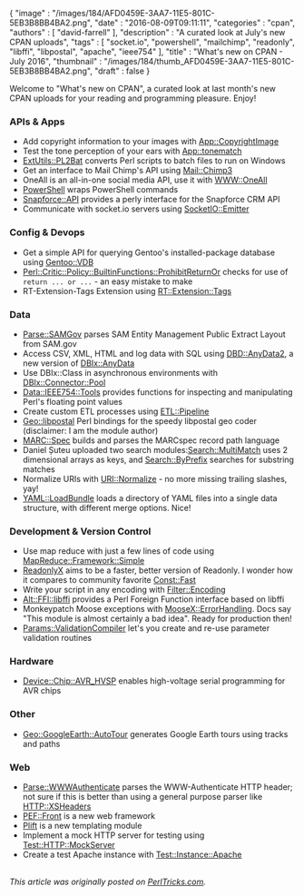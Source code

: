 {
   "image" : "/images/184/AFD0459E-3AA7-11E5-801C-5EB3B8BB4BA2.png",
   "date" : "2016-08-09T09:11:11",
   "categories" : "cpan",
   "authors" : [
      "david-farrell"
   ],
   "description" : "A curated look at July's new CPAN uploads",
   "tags" : [
      "socket.io",
      "powershell",
      "mailchimp",
      "readonly",
      "libffi",
      "libpostal",
      "apache",
      "ieee754"
   ],
   "title" : "What's new on CPAN - July 2016",
   "thumbnail" : "/images/184/thumb_AFD0459E-3AA7-11E5-801C-5EB3B8BB4BA2.png",
   "draft" : false
}


Welcome to "What's new on CPAN", a curated look at last month's new CPAN uploads for your reading and programming pleasure. Enjoy!

### APIs & Apps
* Add copyright information to your images with [App::CopyrightImage](https://metacpan.org/pod/App::CopyrightImage)
* Test the tone perception of your ears with [App::tonematch](https://metacpan.org/pod/App::tonematch)
* [ExtUtils::PL2Bat](https://metacpan.org/pod/ExtUtils::PL2Bat) converts Perl scripts to batch files to run on Windows
* Get an interface to Mail Chimp's API using [Mail::Chimp3](https://metacpan.org/pod/Mail::Chimp3)
* OneAll is an all-in-one social media API, use it with [WWW::OneAll](https://metacpan.org/pod/WWW::OneAll)
* [PowerShell](https://metacpan.org/pod/PowerShell) wraps PowerShell commands
* [Snapforce::API](https://metacpan.org/pod/Snapforce::API) provides a perly interface for the Snapforce CRM API
* Communicate with socket.io servers using [SocketIO::Emitter](https://metacpan.org/pod/SocketIO::Emitter)


### Config & Devops
* Get a simple API for querying Gentoo's installed-package database using [Gentoo::VDB](https://metacpan.org/pod/Gentoo::VDB)
* [Perl::Critic::Policy::BuiltinFunctions::ProhibitReturnOr](https://metacpan.org/pod/Perl::Critic::Policy::BuiltinFunctions::ProhibitReturnOr) checks for use of `return ... or ...` - an easy mistake to make
* RT-Extension-Tags Extension using [RT::Extension::Tags](https://metacpan.org/pod/RT::Extension::Tags)


### Data
* [Parse::SAMGov](https://metacpan.org/pod/Parse::SAMGov) parses SAM Entity Management Public Extract Layout from SAM.gov
* Access CSV, XML, HTML and log data with SQL using [DBD::AnyData2](https://metacpan.org/pod/DBD::AnyData2), a new version of [DBIx::AnyData](https://metacpan.org/pod/DBD::AnyData)
* Use DBIx::Class in asynchronous environments with [DBIx::Connector::Pool](https://metacpan.org/pod/DBIx::Connector::Pool)
* [Data::IEEE754::Tools](https://metacpan.org/pod/Data::IEEE754::Tools) provides functions for inspecting and manipulating Perl's floating point values
* Create custom ETL processes using [ETL::Pipeline](https://metacpan.org/pod/ETL::Pipeline)
* [Geo::libpostal](https://metacpan.org/pod/Geo::libpostal) Perl bindings for the speedy libpostal geo coder (disclaimer: I am the module author)
* [MARC::Spec](https://metacpan.org/pod/MARC::Spec) builds and parses the MARCspec record path language
* Daniel Șuteu uploaded two search modules:[Search::MultiMatch](https://metacpan.org/pod/Search::MultiMatch) uses 2 dimensional arrays as keys, and [Search::ByPrefix](https://metacpan.org/pod/Search::ByPrefix) searches for substring matches
* Normalize URIs with [URI::Normalize](https://metacpan.org/pod/URI::Normalize) - no more missing trailing slashes, yay!
* [YAML::LoadBundle](https://metacpan.org/pod/YAML::LoadBundle) loads a directory of YAML files into a single data structure, with different merge options. Nice!


### Development & Version Control
* Use map reduce with just a few lines of code using [MapReduce::Framework::Simple](https://metacpan.org/pod/MapReduce::Framework::Simple)
* [ReadonlyX](https://metacpan.org/pod/ReadonlyX) aims to be a faster, better version of Readonly. I wonder how it compares to community favorite [Const::Fast](https://metacpan.org/pod/Const::Fast)
* Write your script in any encoding with [Filter::Encoding](https://metacpan.org/pod/Filter::Encoding)
* [Alt::FFI::libffi](https://metacpan.org/pod/Alt::FFI::libffi) provides a Perl Foreign Function interface based on libffi
* Monkeypatch Moose exceptions with [MooseX::ErrorHandling](https://metacpan.org/pod/MooseX::ErrorHandling). Docs say "This module is almost certainly a bad idea". Ready for production then!
* [Params::ValidationCompiler](https://metacpan.org/pod/Params::ValidationCompiler) let's you create and re-use parameter validation routines


### Hardware
* [Device::Chip::AVR_HVSP](https://metacpan.org/pod/Device::Chip::AVR_HVSP) enables high-voltage serial programming for AVR chips


### Other
* [Geo::GoogleEarth::AutoTour](https://metacpan.org/pod/Geo::GoogleEarth::AutoTour) generates Google Earth tours using tracks and paths


### Web
* [Parse::WWWAuthenticate](https://metacpan.org/pod/Parse::WWWAuthenticate) parses the WWW-Authenticate HTTP header; not sure if this is better than using a general purpose parser like [HTTP::XSHeaders](https://metacpan.org/pod/HTTP::XSHeaders)
* [PEF::Front](https://metacpan.org/pod/PEF::Front) is a new web framework
* [Plift](https://metacpan.org/pod/Plift) is a new templating module
* Implement a mock HTTP server for testing using [Test::HTTP::MockServer](https://metacpan.org/pod/Test::HTTP::MockServer)
* Create a test Apache instance with [Test::Instance::Apache](https://metacpan.org/pod/Test::Instance::Apache)

\
*This article was originally posted on [PerlTricks.com](http://perltricks.com).*
